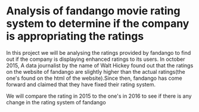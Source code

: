 # Analysis of fandango movie rating system to determine if the company is appropriating the ratings


In this project we will be analysing the ratings provided by fandango to find out if the company is displaying enhanced ratings
to its users. In october 2015, A data journalist by the name of Walt Hickey found out that the ratings on the website of fandango
are slightly higher than the actual ratings(the one's found on the html of the website).Since then, fandango has come forward and claimed
that they have fixed their rating system.

We will compare the rating in 2015 to the one's in 2016 to see if there is any change in the rating system of fandango
